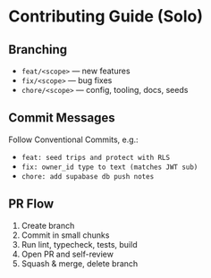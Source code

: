 # Contributing Guide (Solo)

## Branching
- `feat/<scope>` — new features
- `fix/<scope>` — bug fixes
- `chore/<scope>` — config, tooling, docs, seeds

## Commit Messages
Follow Conventional Commits, e.g.:
- `feat: seed trips and protect with RLS`
- `fix: owner_id type to text (matches JWT sub)`
- `chore: add supabase db push notes`

## PR Flow
1. Create branch
2. Commit in small chunks
3. Run lint, typecheck, tests, build
4. Open PR and self-review
5. Squash & merge, delete branch